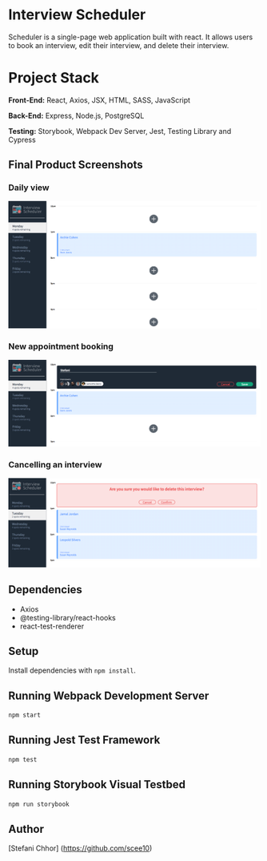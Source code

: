 # Interview Scheduler
Scheduler is a single-page web application built with react. It allows users to book an interview, edit their interview, and delete their interview. 

# Project Stack
**Front-End:** React, Axios, JSX, HTML, SASS, JavaScript

**Back-End:** Express, Node.js, PostgreSQL

**Testing:** Storybook, Webpack Dev Server, Jest, Testing Library and Cypress

## Final Product Screenshots

### Daily view
!["Screenshot of daily view"](https://github.com/scee10/Scheduler/blob/master/docs/screenshot-dailyview.png?raw=true)

### New appointment booking
!["Screenshot of new appointment booking"](https://github.com/scee10/Scheduler/blob/master/docs/screenshot-newappointment.png?raw=true)

### Cancelling an interview
!["Screenshot of cancelling an interview"](https://github.com/scee10/Scheduler/blob/master/docs/screenshot-cancelbooking.png?raw=true)

## Dependencies

* Axios
* @testing-library/react-hooks
* react-test-renderer

## Setup

Install dependencies with `npm install`.

## Running Webpack Development Server

```sh
npm start
```

## Running Jest Test Framework

```sh
npm test
```

## Running Storybook Visual Testbed

```sh
npm run storybook
```

## Author

[Stefani Chhor] (https://github.com/scee10)
